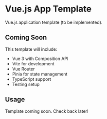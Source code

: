 # Vue.js App Template

Vue.js application template (to be implemented).

## Coming Soon

This template will include:
- Vue 3 with Composition API
- Vite for development
- Vue Router
- Pinia for state management
- TypeScript support
- Testing setup

## Usage

Template coming soon. Check back later!